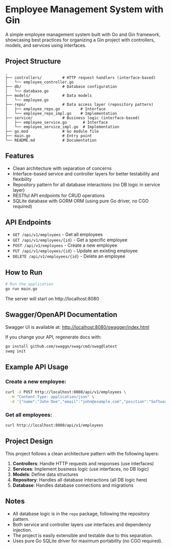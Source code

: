 # Employee Management System with Gin

A simple employee management system built with Go and Gin framework, showcasing best practices for organizing a Gin project with controllers, models, and services using interfaces.

## Project Structure

```
.
├── controllers/         # HTTP request handlers (interface-based)
│   └── employee_controller.go
├── db/                  # Database configuration
│   └── database.go
├── models/              # Data models
│   └── employee.go
├── repo/                # Data access layer (repository pattern)
│   ├── employee_repo.go         # Interface
│   └── employee_repo_impl.go    # Implementation
├── service/             # Business logic (interface-based)
│   ├── employee_service.go       # Interface
│   └── employee_service_impl.go  # Implementation
├── go.mod               # Go module file
├── main.go              # Entry point
└── README.md            # Documentation
```

## Features

- Clean architecture with separation of concerns
- Interface-based service and controller layers for better testability and flexibility
- Repository pattern for all database interactions (no DB logic in service layer)
- RESTful API endpoints for CRUD operations
- SQLite database with GORM ORM (using pure Go driver, no CGO required)


## API Endpoints

- `GET /api/v1/employees` - Get all employees
- `GET /api/v1/employees/{id}` - Get a specific employee
- `POST /api/v1/employees` - Create a new employee
- `PUT /api/v1/employees/{id}` - Update an existing employee
- `DELETE /api/v1/employees/{id}` - Delete an employee


## How to Run

```bash
# Run the application
go run main.go
```

The server will start on http://localhost:8080

## Swagger/OpenAPI Documentation

Swagger UI is available at: [http://localhost:8080/swagger/index.html](http://localhost:8080/swagger/index.html)

If you change your API, regenerate docs with:
```bash
go install github.com/swaggo/swag/cmd/swag@latest
swag init
```

## Example API Usage

### Create a new employee:
```bash
curl -X POST http://localhost:8080/api/v1/employees \
  -H "Content-Type: application/json" \
  -d '{"name":"John Doe","email":"john@example.com","position":"Software Engineer","salary":75000}'
```

### Get all employees:
```bash
curl http://localhost:8080/api/v1/employees
```

## Project Design

This project follows a clean architecture pattern with the following layers:

1. **Controllers**: Handle HTTP requests and responses (use interfaces)
2. **Services**: Implement business logic (use interfaces, no DB logic)
3. **Models**: Define data structures
4. **Repository**: Handles all database interactions (all DB logic here)
5. **Database**: Handles database connections and migrations

## Notes

- All database logic is in the `repo` package, following the repository pattern.
- Both service and controller layers use interfaces and dependency injection.
- The project is easily extensible and testable due to this separation.
- Uses pure Go SQLite driver for maximum portability (no CGO required).
